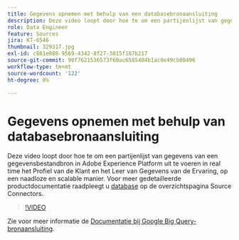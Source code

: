 ```yaml
---
title: Gegevens opnemen met behulp van een databasebronaansluiting
description: Deze video loopt door hoe te om een partijenlijst van gegevens van een gegevensbestandbron in Adobe Experience Platform uit te voeren in real time het Profiel van de Klant en het Leer van Gegevens van de Ervaring, op een naadloze en scalable manier.
role: Data Engineer
feature: Sources
jira: KT-6546
thumbnail: 329317.jpg
exl-id: c881e088-9569-4342-8f27-3815f187b217
source-git-commit: 90f7621536573f60ac6585404b1ac0e49cb08496
workflow-type: tm+mt
source-wordcount: '122'
ht-degree: 0%

---
```


# Gegevens opnemen met behulp van databasebronaansluiting

Deze video loopt door hoe te om een partijenlijst van gegevens van een gegevensbestandbron in Adobe Experience Platform uit te voeren in real time het Profiel van de Klant en het Leer van Gegevens van de Ervaring, op een naadloze en scalable manier. Voor meer gedetailleerde productdocumentatie raadpleegt u [database](https://experienceleague.adobe.com/docs/experience-platform/sources/home.html?lang=en#database) op de overzichtspagina Source Connectors.

>[!VIDEO](https://video.tv.adobe.com/v/329317?quality=12&learn=on)

Zie voor meer informatie de [Documentatie bij Google Big Query-bronaansluiting](https://experienceleague.adobe.com/docs/experience-platform/sources/ui-tutorials/create/databases/bigquery.html).
